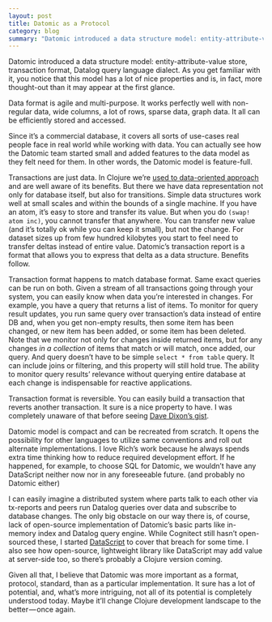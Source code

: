 ```yaml
---
layout: post
title: Datomic as a Protocol
category: blog
summary: "Datomic introduced a data structure model: entity-attribute-value store, transaction format, Datalog query language dialect. As you get familiar with it, you notice that this model has a lot of nice properties and is, in fact, more thought-out than it may appear at the first glance."
---
```


Datomic introduced a data structure model\: entity-attribute-value store, transaction format, Datalog query language dialect. As you get familiar with it, you notice that this model has a lot of nice properties and is, in fact, more thought-out than it may appear at the first glance.

Data format is agile and multi-purpose. It works perfectly well with non-regular data, wide columns, a lot of rows, sparse data, graph data. It all can be efficiently stored and accessed.

Since it’s a commercial database, it covers all sorts of use-cases real people face in real world while working with data. You can actually see how the Datomic team started small and added features to the data model as they felt need for them. In other words, the Datomic model is feature-full.

Transactions are just data. In Clojure we’re [used to data-oriented approach](http://www.infoq.com/presentations/Thinking-in-Data) and are well aware of its benefits. But there we have data representation not only for database itself, but also for transitions. Simple data structures work well at small scales and within the bounds of a single machine. If you have an atom, it’s easy to store and transfer its value. But when you do `(swap! atom inc)`, you cannot transfer that anywhere. You can transfer new value (and it’s totally ok while you can keep it small), but not the change. For dataset sizes up from few hundred kilobytes you start to feel need to transfer deltas instead of entire value. Datomic’s transaction report is a format that allows you to express that delta as a data structure. Benefits follow.

Transaction format happens to match database format. Same exact queries can be run on both. Given a stream of all transactions going through your system, you can easily know when data you’re interested in changes. For example, you have a query that returns a list of items. To monitor for query result updates, you run same query over transaction’s data instead of entire DB and, when you get non-empty results, then some item has been changed, or new item has been added, or some item has been deleted. Note that we monitor not only for changes inside returned items, but for any changes *in a collection* of items that match or will match, once added, our query. And query doesn’t have to be simple `select * from table` query. It can include joins or filtering, and this property will still hold true. The ability to monitor query results’ relevance without querying entire database at each change is indispensable for reactive applications.

Transaction format is reversible. You can easily build a transaction that reverts another transaction. It sure is a nice property to have. I was completely unaware of that before seeing [Dave Dixon’s gist](https://gist.github.com/allgress/11348685).

Datomic model is compact and can be recreated from scratch. It opens the possibility for other languages to utilize same conventions and roll out alternate implementations. I love Rich’s work because he always spends extra time thinking how to reduce required development effort. If he happened, for example, to choose SQL for Datomic, we wouldn’t have any DataScript neither now nor in any foreseeable future. (and probably no Datomic either)

I can easily imagine a distributed system where parts talk to each other via tx-reports and peers run Datalog queries over data and subscribe to database changes. The only big obstacle on our way there is, of course, lack of open-source implementation of Datomic’s basic parts like in-memory index and Datalog query engine. While Cognitect still hasn’t open-sourced these, I started [DataScript](https://github.com/tonsky/datascript) to cover that breach for some time. I also see how open-source, lightweight library like DataScript may add value at server-side too, so there’s probably a Clojure version coming.

Given all that, I believe that Datomic was more important as a format, protocol, standard, than as a particular implementation. It sure has a lot of potential, and, what’s more intriguing, not all of its potential is completely understood today. Maybe it’ll change Clojure development landscape to the better — once again.